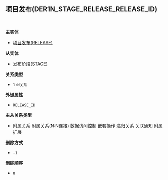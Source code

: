 ## 项目发布(DER1N_STAGE_RELEASE_RELEASE_ID) <!-- {docsify-ignore-all} -->



<br>
<p class="panel-title"><b>主实体</b></p>

* [项目发布(RELEASE)](module/ProjMgmt/release)

<p class="panel-title"><b>从实体</b></p>

* [发布阶段(STAGE)](module/ProjMgmt/stage)

<p class="panel-title"><b>关系类型</b></p>

* `1:N关系`

<p class="panel-title"><b>外键属性</b></p>

* `RELEASE_ID`

<p class="panel-title"><b>主从关系类型</b></p>

* <i class="fa fa-square"/></i> 附属关系 <i class="fa fa-square"/></i> 附属关系(N:N连接) <i class="fa fa-square"/></i> 数据访问控制 <i class="fa fa-square"/></i> 嵌套操作 <i class="fa fa-square"/></i> 递归关系 <i class="fa fa-square"/></i> 关联通知 <i class="fa fa-square"/></i> 附属扩展

<p class="panel-title"><b>删除方式</b></p>

* `-1`

<p class="panel-title"><b>删除顺序</b></p>

* `0`
